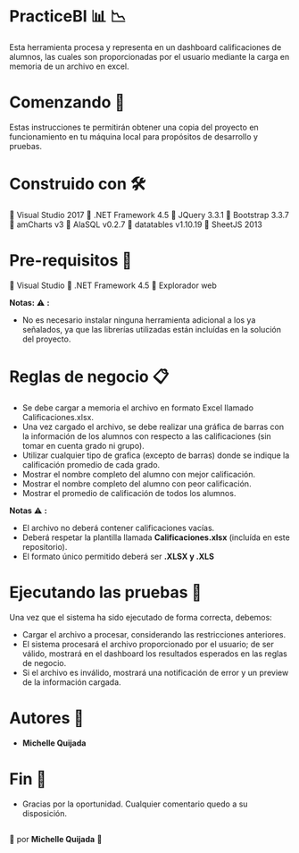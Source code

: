 # PracticeBI :bar_chart: :chart_with_downwards_trend:

Esta herramienta procesa y representa en un dashboard calificaciones de alumnos, las cuales son proporcionadas por el usuario mediante la carga en memoria de un archivo en excel. 

# Comenzando :rocket:

Estas instrucciones te permitirán obtener una copia del proyecto en funcionamiento en tu máquina local para propósitos de desarrollo y pruebas.

# Construido con :hammer_and_wrench:

:small_blue_diamond: Visual Studio 2017
:small_blue_diamond: .NET Framework 4.5
:small_blue_diamond: JQuery 3.3.1
:small_blue_diamond: Bootstrap 3.3.7
:small_blue_diamond: amCharts v3
:small_blue_diamond: AlaSQL v0.2.7
:small_blue_diamond: datatables v1.10.19
:small_blue_diamond: SheetJS 2013

# Pre-requisitos :pencil:

:small_blue_diamond: Visual Studio
:small_blue_diamond: .NET Framework 4.5
:small_blue_diamond: Explorador web

__Notas:__ :warning: __:__
* No es necesario instalar ninguna herramienta adicional a los ya señalados, ya que las librerías utilizadas están incluídas en la solución del proyecto.

# Reglas de negocio :clipboard:

* Se debe cargar a memoria el archivo en formato Excel llamado Calificaciones.xlsx.
* Una vez cargado el archivo, se debe realizar una gráfica de barras con la información de los alumnos con respecto a las calificaciones (sin tomar en cuenta grado ni grupo).
* Utilizar cualquier tipo de grafica (excepto de barras) donde se indique la calificación promedio de cada grado.
* Mostrar el nombre completo del alumno con mejor calificación.
* Mostrar el nombre completo del alumno con peor calificación.
* Mostrar el promedio de calificación de todos los alumnos.

__Notas__ :warning: __:__
* El archivo no deberá contener calificaciones vacías.
* Deberá respetar la plantilla llamada __Calificaciones.xlsx__ (incluída en este repositorio).
* El formato único permitido deberá ser __.XLSX y .XLS__

# Ejecutando las pruebas :checkered_flag:

Una vez que el sistema ha sido ejecutado de forma correcta, debemos: 

* Cargar el archivo a procesar, considerando las restricciones anteriores.
* El sistema procesará el archivo proporcionado por el usuario; de ser válido, mostrará en el dashboard los resultados esperados en las reglas de negocio.
* Si el archivo es inválido, mostrará una notificación de error y un preview de la información cargada.

# Autores :busts_in_silhouette:

* __Michelle Quijada__

# Fin :raised_hands:

* Gracias por la oportunidad. Cualquier comentario quedo a su disposición.
##
:pencil: por __Michelle Quijada__ :information_desk_person:
